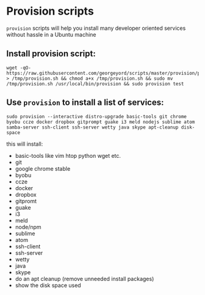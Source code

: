 Provision scripts
=================

`provision` scripts will help you install many developer oriented services without hassle in a Ubuntu machine

## Install provision script:
```
wget -qO- https://raw.githubusercontent.com/georgeyord/scripts/master/provision/provision.sh > /tmp/provision.sh && chmod a+x /tmp/provision.sh && sudo mv /tmp/provision.sh /usr/local/bin/provision && sudo provision test
```

## Use `provision` to install a list of services:
```
sudo provision --interactive distro-upgrade basic-tools git chrome byobu ccze docker dropbox gitprompt guake i3 meld nodejs sublime atom samba-server ssh-client ssh-server wetty java skype apt-cleanup disk-space

```

this will install:
 * basic-tools like vim htop python wget etc.
 * git
 * google chrome stable
 * byobu
 * ccze
 * docker
 * dropbox
 * gitpromt
 * guake
 * i3
 * meld
 * node/npm
 * sublime
 * atom
 * ssh-client
 * ssh-server
 * wetty
 * java
 * skype
 * do an apt cleanup (remove unneeded install packages)
 * show the disk space used
